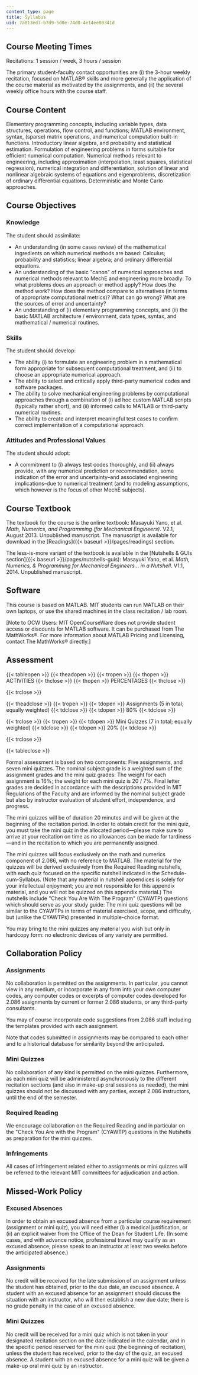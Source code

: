 ```yaml
---
content_type: page
title: Syllabus
uid: 7a813ed7-b7d9-5d0e-74d0-4e14ee80341d
---
```


Course Meeting Times
--------------------

Recitations: 1 session / week, 3 hours / session

The primary student-faculty contact opportunities are (i) the 3-hour weekly recitation, focused on MATLAB® skills and more generally the application of the course material as motivated by the assignments, and (ii) the several weekly office hours with the course staff.

Course Content
--------------

Elementary programming concepts, including variable types, data structures, operations, flow control, and functions; MATLAB environment, syntax, (sparse) matrix operations, and numerical computation built-in functions. Introductory linear algebra, and probability and statistical estimation. Formulation of engineering problems in forms suitable for efficient numerical computation. Numerical methods relevant to engineering, including approximation (interpolation, least squares, statistical regression), numerical integration and differentiation, solution of linear and nonlinear algebraic systems of equations and eigenproblems, discretization of ordinary differential equations. Deterministic and Monte Carlo approaches.

Course Objectives
-----------------

### Knowledge

The student should assimilate:

*   An understanding (in some cases review) of the mathematical ingredients on which numerical methods are based: Calculus; probability and statistics; linear algebra; and ordinary differential equations.
*   An understanding of the basic "canon" of numerical approaches and numerical methods relevant to MechE and engineering more broadly: To what problems does an approach or method apply? How does the method work? How does the method compare to alternatives (in terms of appropriate computational metrics)? What can go wrong? What are the sources of error and uncertainty?
*   An understanding of (i) elementary programming concepts, and (ii) the basic MATLAB architecture / environment, data types, syntax, and mathematical / numerical routines.

### Skills

The student should develop:

*   The ability (i) to formulate an engineering problem in a mathematical form appropriate for subsequent computational treatment, and (ii) to choose an appropriate numerical approach.
*   The ability to select and critically apply third-party numerical codes and software packages.
*   The ability to solve mechanical engineering problems by computational approaches through a combination of (i) ad hoc custom MATLAB scripts (typically rather short), and (ii) informed calls to MATLAB or third-party numerical routines.
*   The ability to create and interpret meaningful test cases to confirm correct implementation of a computational approach.

### Attitudes and Professional Values

The student should adopt:

*   A commitment to (i) always test codes thoroughly, and (ii) always provide, with any numerical prediction or recommendation, some indication of the error and uncertainty–and associated engineering implications–due to numerical treatment (and to modeling assumptions, which however is the focus of other MechE subjects).

Course Textbook
---------------

The textbook for the course is the online textbook: Masayuki Yano, et al. _Math, Numerics, and Programming (for Mechanical Engineers)_. V2.1, August 2013. Unpublished manuscript. The manuscript is available for download in the [Readings]({{< baseurl >}}/pages/readings) section.

The less-is-more variant of the textbook is available in the [Nutshells & GUIs section]({{< baseurl >}}/pages/nutshells-guis): Masayuki Yano, et al. _Math, Numerics, & Programming for Mechanical Engineers... in a Nutshell_. V1.1, 2014. Unpublished manuscript. 

Software
--------

This course is based on MATLAB. MIT students can run MATLAB on their own laptops, or use the shared machines in the class recitation / lab room.

\[Note to OCW Users: MIT OpenCourseWare does not provide student access or discounts for MATLAB software. It can be purchased from The MathWorks®. For more information about MATLAB Pricing and Licensing, contact The MathWorks® directly.\]

Assessment
----------

{{< tableopen >}}
{{< theadopen >}}
{{< tropen >}}
{{< thopen >}}
ACTIVITIES
{{< thclose >}}
{{< thopen >}}
PERCENTAGES
{{< thclose >}}

{{< trclose >}}

{{< theadclose >}}
{{< tropen >}}
{{< tdopen >}}
Assignments (5 in total; equally weighted)
{{< tdclose >}}
{{< tdopen >}}
80%
{{< tdclose >}}

{{< trclose >}}
{{< tropen >}}
{{< tdopen >}}
Mini Quizzes (7 in total; equally weighted)
{{< tdclose >}}
{{< tdopen >}}
20%
{{< tdclose >}}

{{< trclose >}}

{{< tableclose >}}

Formal assessment is based on two components: Five assignments, and seven mini quizzes. The nominal subject grade is a weighted sum of the assignment grades and the mini quiz grades: The weight for each assignment is 16%; the weight for each mini quiz is 20 / 7%. Final letter grades are decided in accordance with the descriptions provided in MIT Regulations of the Faculty and are informed by the nominal subject grade but also by instructor evaluation of student effort, independence, and progress.

The mini quizzes will be of duration 20 minutes and will be given at the beginning of the recitation period. In order to obtain credit for the mini quiz, you must take the mini quiz in the allocated period—please make sure to arrive at your recitation on time as no allowances can be made for tardiness—and in the recitation to which you are permanently assigned.

The mini quizzes will focus exclusively on the math and numerics component of 2.086, with no reference to MATLAB. The material for the quizzes will be derived exclusively from the Required Reading nutshells, with each quiz focused on the specific nutshell indicated in the Schedule-cum-Syllabus. (Note that any material in nutshell appendices is solely for your intellectual enjoyment; you are not responsible for this appendix material, and you will not be quizzed on this appendix material.) The nutshells include "Check You Are With The Program" (CYAWTP) questions which should serve as your study guide: The mini quiz questions will be similar to the CYAWTPs in terms of material exercised, scope, and difficulty, but (unlike the CYAWTPs) presented in multiple-choice format.

You may bring to the mini quizzes any material you wish but only in hardcopy form: no electronic devices of any variety are permitted.

Collaboration Policy
--------------------

### Assignments

No collaboration is permitted on the assignments. In particular, you cannot view in any medium, or incorporate in any form into your own computer codes, any computer codes or excerpts of computer codes developed for 2.086 assignments by current or former 2.086 students, or any third-party consultants.

You may of course incorporate code suggestions from 2.086 staff including the templates provided with each assignment.

Note that codes submitted in assignments may be compared to each other and to a historical database for similarity beyond the anticipated.

### Mini Quizzes

No collaboration of any kind is permitted on the mini quizzes. Furthermore, as each mini quiz will be administered asynchronously to the different recitation sections (and also in make-up oral sessions as needed), the mini quizzes should not be discussed with any parties, except 2.086 instructors, until the end of the semester.

### Required Reading

We encourage collaboration on the Required Reading and in particular on the "Check You Are with the Program" (CYAWTP) questions in the Nutshells as preparation for the mini quizzes.

### Infringements

All cases of infringement related either to assignments or mini quizzes will be referred to the relevant MIT committees for adjudication and action.

Missed-Work Policy
------------------

### Excused Absences

In order to obtain an excused absence from a particular course requirement (assignment or mini quiz), you will need either (i) a medical justification, or (ii) an explicit waiver from the Office of the Dean for Student Life. (In some cases, and with advance notice, professional travel may qualify as an excused absence; please speak to an instructor at least two weeks before the anticipated absence.)

### Assignments

No credit will be received for the late submission of an assignment unless the student has obtained, prior to the due date, an excused absence. A student with an excused absence for an assignment should discuss the situation with an instructor, who will then establish a new due date; there is no grade penalty in the case of an excused absence.

### Mini Quizzes

No credit will be received for a mini quiz which is not taken in your designated recitation section on the date indicated in the calendar, and in the specific period reserved for the mini quiz (the beginning of recitation), unless the student has received, prior to the day of the quiz, an excused absence. A student with an excused absence for a mini quiz will be given a make-up oral mini quiz by an instructor.